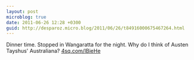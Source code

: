 ```yaml
---
layout: post
microblog: true
date: 2011-06-26 12:28 +0300
guid: http://desparoz.micro.blog/2011/06/26/t84916000675467264.html
---
```

Dinner time. Stopped in Wangaratta for the night. Why do I think of Austen Tayshus' Australiana? [4sq.com/lBieHe](http://4sq.com/lBieHe)
